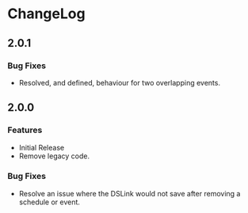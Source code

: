 # ChangeLog

## 2.0.1

### Bug Fixes

* Resolved, and defined, behaviour for two overlapping events.

## 2.0.0

### Features
* Initial Release
* Remove legacy code.

### Bug Fixes
* Resolve an issue where the DSLink would not save after removing a schedule or event.